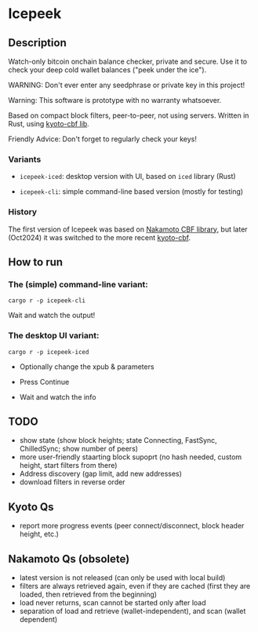 # Icepeek

## Description
Watch-only bitcoin onchain balance checker, private and secure.
Use it to check your deep cold wallet balances ("peek under the ice").

WARNING: Don't ever enter any seedphrase or private key in this project!

Warning: This software is prototype with no warranty whatsoever.

Based on compact block filters, peer-to-peer, not using servers.
Written in Rust, using [kyoto-cbf lib](https://github.com/rustaceanrob/kyoto).

Friendly Advice: Don't forget to regularly check your keys!


### Variants

- `icepeek-iced`: desktop version with UI, based on `iced` library (Rust)

- `icepeek-cli`: simple command-line based version (mostly for testing)


### History

The first version of Icepeek was based on
[Nakamoto CBF library](https://github.com/cloudhead/nakamoto),
but later (Oct2024) it was switched to the more recent
[kyoto-cbf](https://github.com/rustaceanrob/kyoto).


## How to run

### The (simple) command-line variant:

```
cargo r -p icepeek-cli
```

Wait and watch the output!


### The desktop UI variant:

```
cargo r -p icepeek-iced
```

- Optionally change the xpub & parameters

- Press Continue

- Wait and watch the info


## TODO

- show state (show block heights; state Connecting, FastSync, ChilledSync; show number of peers)
- more user-friendly staarting block supoprt (no hash needed, custom height, start filters from there)
- Address discovery (gap limit, add new addresses)
- download filters in reverse order


## Kyoto Qs

- report more progress events (peer connect/disconnect, block header height, etc.)


## Nakamoto Qs (obsolete)

- latest version is not released (can only be used with local build)
- filters are always retrieved again, even if they are cached (first they are loaded, then retrieved from the beginning)
- load never returns, scan cannot be started only after load
- separation of load and retrieve (wallet-independent), and scan (wallet dependent)

